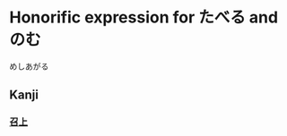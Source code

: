 # Honorific expression for たべる and のむ

めしあがる

## Kanji
### [召](Kanji/kanji-dict/召.md)[上](Vocabulary/上.md)